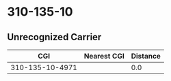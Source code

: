 # 310-135-10
## Unrecognized Carrier


| CGI | Nearest CGI | Distance |
|-----|-------------|----------|
| 310-135-10-4971 |  | 0.0 |
